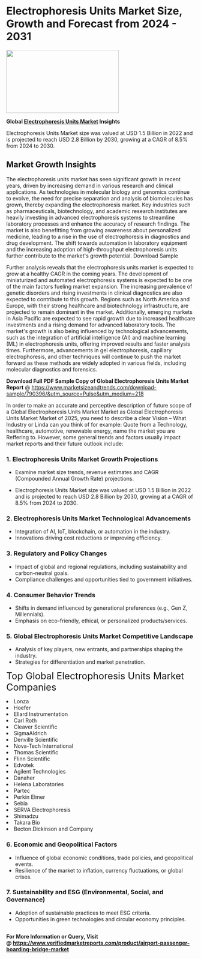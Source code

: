 <H1>Electrophoresis Units Market Size, Growth and Forecast from 2024 - 2031</H1><img class="aligncenter size-medium wp-image-584254" src="https://thirdeyenews.in/wp-content/uploads/2024/09/Global-Market-Research-300x168.jpeg" alt="" width="300" height="168" /><p><strong>Global&nbsp;<a href="https://www.marketsizeandtrends.com/download-sample/790396/&amp;utm_source=Pulse&amp;utm_medium=218">Electrophoresis Units Market</a> Insights</strong></p><p>Electrophoresis Units Market size was valued at USD 1.5 Billion in 2022 and is projected to reach USD 2.8 Billion by 2030, growing at a CAGR of 8.5% from 2024 to 2030.</p><p><h2>Market Growth Insights</h2> <p>The electrophoresis units market has seen significant growth in recent years, driven by increasing demand in various research and clinical applications. As technologies in molecular biology and genomics continue to evolve, the need for precise separation and analysis of biomolecules has grown, thereby expanding the electrophoresis market. Key industries such as pharmaceuticals, biotechnology, and academic research institutes are heavily investing in advanced electrophoresis systems to streamline laboratory processes and enhance the accuracy of research findings. The market is also benefitting from growing awareness about personalized medicine, leading to a rise in the use of electrophoresis in diagnostics and drug development. The shift towards automation in laboratory equipment and the increasing adoption of high-throughput electrophoresis units further contribute to the market's growth potential. Download Sample </p> <p>Further analysis reveals that the electrophoresis units market is expected to grow at a healthy CAGR in the coming years. The development of miniaturized and automated electrophoresis systems is expected to be one of the main factors fueling market expansion. The increasing prevalence of genetic disorders and rising investments in clinical diagnostics are also expected to contribute to this growth. Regions such as North America and Europe, with their strong healthcare and biotechnology infrastructure, are projected to remain dominant in the market. Additionally, emerging markets in Asia Pacific are expected to see rapid growth due to increased healthcare investments and a rising demand for advanced laboratory tools. The market's growth is also being influenced by technological advancements, such as the integration of artificial intelligence (AI) and machine learning (ML) in electrophoresis units, offering improved results and faster analysis times. Furthermore, advancements in gel electrophoresis, capillary electrophoresis, and other techniques will continue to push the market forward as these methods are widely adopted in various fields, including molecular diagnostics and forensics. </p><p><span class=""><strong>Download Full PDF Sample Copy of Global Electrophoresis Units Market Report</strong> @ <a href="https://www.marketsizeandtrends.com/download-sample/790396/&amp;utm_source=Pulse&amp;utm_medium=218" target="_blank">https://www.marketsizeandtrends.com/download-sample/790396/&amp;utm_source=Pulse&amp;utm_medium=218</a></span></p><p>In order to make an accurate and perceptive description of future scope of a Global&nbsp;Electrophoresis Units Market Market as Global&nbsp;Electrophoresis Units Market Market of 2025, you need to describe a clear Vision &ndash; What Industry or Linda can you think of for example: Quote from a Technology, healthcare, automotive, renewable energy, name the market you are Reffering to. However, some general trends and factors usually impact market reports and their future outlook include:</p><h3>1.&nbsp;<strong>Electrophoresis Units Market Growth Projections</strong></h3><ul><li>Examine market size trends, revenue estimates and CAGR (Compounded Annual Growth Rate) projections.</li><li><p>Electrophoresis Units Market size was valued at USD 1.5 Billion in 2022 and is projected to reach USD 2.8 Billion by 2030, growing at a CAGR of 8.5% from 2024 to 2030.</p></li></ul><h3>2.&nbsp;<strong>Electrophoresis Units Market Technological Advancements</strong></h3><ul><li>Integration of AI, IoT, blockchain, or automation in the industry.</li><li>Innovations driving cost reductions or improving efficiency.</li></ul><h3>3.&nbsp;<strong>Regulatory and Policy Changes</strong></h3><ul><li>Impact of global and regional regulations, including sustainability and carbon-neutral goals.</li><li>Compliance challenges and opportunities tied to government initiatives.</li></ul><h3>4.&nbsp;<strong>Consumer Behavior Trends</strong></h3><ul><li>Shifts in demand influenced by generational preferences (e.g., Gen Z, Millennials).</li><li>Emphasis on eco-friendly, ethical, or personalized products/services.</li></ul><h3>5.&nbsp;<strong>Global Electrophoresis Units Market Competitive Landscape</strong></h3><ul><li>Analysis of key players, new entrants, and partnerships shaping the industry.</li><li>Strategies for differentiation and market penetration.</li></ul><p data-pm-slice="1 1 []"><span style="color: inherit; font-family: inherit; font-size: 25px;">Top Global Electrophoresis Units Market Companies</span></p><div class="" data-test-id=""><p><li>Lonza</li><li> Hoefer</li><li> Ellard Instrumentation</li><li> Carl Roth</li><li> Cleaver Scientific</li><li> SigmaAldrich</li><li> Denville Scientific</li><li> Nova-Tech International</li><li> Thomas Scientific</li><li> Flinn Scientific</li><li> Edvotek</li><li> Agilent Technologies</li><li> Danaher</li><li> Helena Laboratories</li><li> Partec</li><li> Perkin Elmer</li><li> Sebia</li><li> SERVA Electrophoresis</li><li> Shimadzu</li><li> Takara Bio</li><li> Becton.Dickinson and Company</li></p></div><h3>6.&nbsp;<strong>Economic and Geopolitical Factors</strong></h3><ul><li>Influence of global economic conditions, trade policies, and geopolitical events.</li><li>Resilience of the market to inflation, currency fluctuations, or global crises.</li></ul><h3>7.&nbsp;<strong>Sustainability and ESG (Environmental, Social, and Governance)</strong></h3><ul><li>Adoption of sustainable practices to meet ESG criteria.</li><li>Opportunities in green technologies and circular economy principles.</li></ul><h2><strong style="font-size: 14px;">For More Information or Query, Visit @&nbsp;</strong><a style="background-color: #ffffff; font-size: 14px;" href="https://www.marketsizeandtrends.com/report/electrophoresis-units-market/" target="_blank">https://www.verifiedmarketreports.com/product/airport-passenger-boarding-bridge-market</a></h2>
